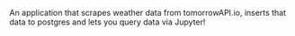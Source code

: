 An application that scrapes weather data from tomorrowAPI.io, inserts that data to postgres and lets you query data via Jupyter! 
